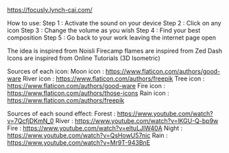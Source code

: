 https://focusly.lynch-cai.com/

How to use:
Step 1 : Activate the sound on your device
Step 2 : Click on any icon
Step 3 : Change the volume as you wish
Step 4 : Find your best composition
Step 5 : Go back to your work leaving the internet page open


The idea is inspired from Noisli
Firecamp flames are inspired from Zed Dash
Icons are inspired from Online Tutorials (3D Isometric)

Sources of each icon:
Moon icon : https://www.flaticon.com/authors/good-ware
River icon : https://www.flaticon.com/authors/freepik
Tree icon : https://www.flaticon.com/authors/good-ware
Fire icon : https://www.flaticon.com/authors/those-icons
Rain icon : https://www.flaticon.com/authors/freepik

Sources of each sound effect:
Forest : https://www.youtube.com/watch?v=7QcfjDKmN_0
River : https://www.youtube.com/watch?v=lKGU-Q-bp9w
Fire : https://www.youtube.com/watch?v=eltuLJlW40A
Night : https://www.youtube.com/watch?v=QsHowU57nic
Rain : https://www.youtube.com/watch?v=Mr9T-943BnE
